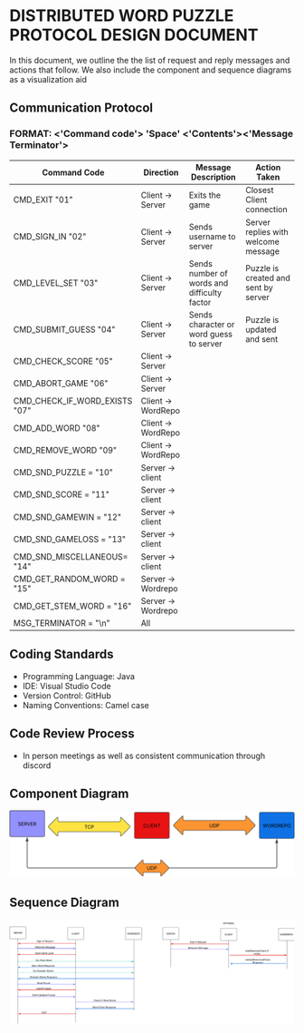 # DISTRIBUTED WORD PUZZLE PROTOCOL DESIGN DOCUMENT 

In this document, we outline the the list of request and reply messages and actions that follow. We also include the component and sequence diagrams as a visualization aid

## Communication Protocol
### FORMAT: <'Command code'> 'Space' <'Contents'><'Message Terminator'>
| Command Code        | Direction      |Message Description|  Action Taken |
| -------------       |-------------   |-------------      |-------------  |
|CMD_EXIT "01"        |Client -> Server|Exits the game     | Closest Client connection|
|CMD_SIGN_IN "02"     |Client -> Server|Sends username to server|Server replies with welcome message|
|CMD_LEVEL_SET "03"   |Client -> Server|Sends number of words and difficulty factor|Puzzle is created and sent by server|
|CMD_SUBMIT_GUESS "04"|Client -> Server|Sends character or word guess to server|Puzzle is updated and sent|
|CMD_CHECK_SCORE "05" |Client -> Server|                   |               |
|CMD_ABORT_GAME "06"  |Client -> Server|                   |               |
|CMD_CHECK_IF_WORD_EXISTS "07"|Client -> WordRepo|                   |               |
|CMD_ADD_WORD "08"            |Client -> WordRepo|                   |               |
|CMD_REMOVE_WORD "09"         |Client -> WordRepo|                   |               |
|CMD_SND_PUZZLE = "10"        |Server -> client  |                   |               |
|CMD_SND_SCORE = "11"         |Server -> client  |                   |               |
|CMD_SND_GAMEWIN = "12"       |Server -> client  |                   |               |
|CMD_SND_GAMELOSS = "13"      |Server -> client  |                   |               |
|CMD_SND_MISCELLANEOUS= "14"  |Server -> client  |                   |               |
|CMD_GET_RANDOM_WORD = "15"   |Server -> Wordrepo|                   |               |
|CMD_GET_STEM_WORD = "16"     |Server -> Wordrepo|                   |               |
|MSG_TERMINATOR = "\n"        |  All             |                   |               |


## Coding Standards

* Programming Language: Java
* IDE: Visual Studio Code
* Version Control: GitHub 
* Naming Conventions: Camel case

## Code Review Process
* In person meetings as well as consistent communication through discord 

## Component Diagram

![Component Diagram](https://github.com/tpell114/word_puzzle/blob/main/src/component_diagram.png)


## Sequence Diagram

![Sequence Diagram](https://github.com/tpell114/word_puzzle/blob/main/src/sequence_diagram.png)
